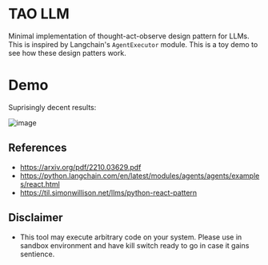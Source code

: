 # TAO LLM 
Minimal implementation of thought-act-observe design pattern for LLMs.
This is inspired by Langchain's `AgentExecutor` module. This is a toy demo to see how these design patters work. 

# Demo
Suprisingly decent results:

![image](https://user-images.githubusercontent.com/45021394/229602454-aa511544-c8db-49a0-a2b3-e7c46e20394a.png)


## References
- https://arxiv.org/pdf/2210.03629.pdf
- https://python.langchain.com/en/latest/modules/agents/agents/examples/react.html
- https://til.simonwillison.net/llms/python-react-pattern

## Disclaimer
- This tool may execute arbitrary code on your system. Please use in sandbox environment and have kill switch ready to go in case it gains sentience.
